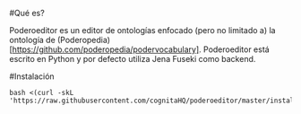 #Qué es?

Poderoeditor es un editor de ontologías enfocado (pero no limitado a) la ontología de (Poderopedia)[https://github.com/poderopedia/podervocabulary]. Poderoeditor está escrito en Python y por defecto utiliza Jena Fuseki como backend.

#Instalación

```
bash <(curl -skL 'https://raw.githubusercontent.com/cognitaHQ/poderoeditor/master/installation.sh')
```

